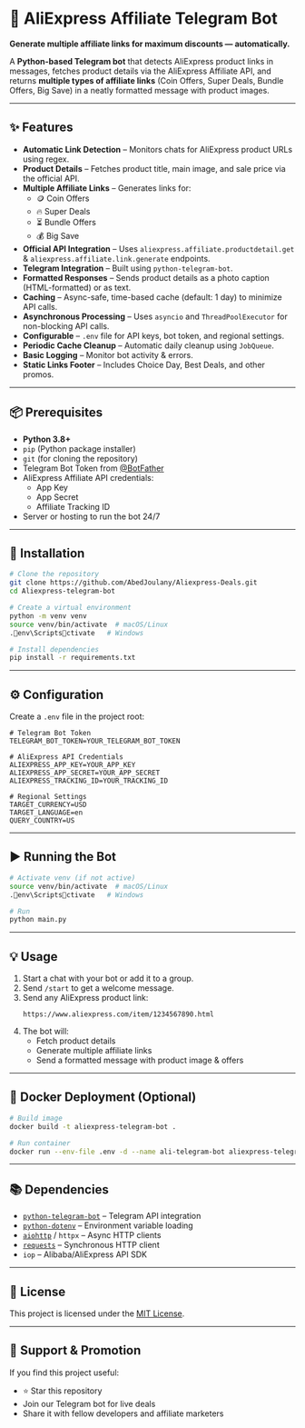 # 🛒 AliExpress Affiliate Telegram Bot

**Generate multiple affiliate links for maximum discounts — automatically.**  

A **Python-based Telegram bot** that detects AliExpress product links in messages, fetches product details via the AliExpress Affiliate API, and returns **multiple types of affiliate links** (Coin Offers, Super Deals, Bundle Offers, Big Save) in a neatly formatted message with product images.

---

## ✨ Features

- **Automatic Link Detection** – Monitors chats for AliExpress product URLs using regex.
- **Product Details** – Fetches product title, main image, and sale price via the official API.
- **Multiple Affiliate Links** – Generates links for:
  - 🪙 Coin Offers
  - 🔥 Super Deals
  - ⏳ Bundle Offers
  - 💰 Big Save
- **Official API Integration** – Uses `aliexpress.affiliate.productdetail.get` & `aliexpress.affiliate.link.generate` endpoints.
- **Telegram Integration** – Built using `python-telegram-bot`.
- **Formatted Responses** – Sends product details as a photo caption (HTML-formatted) or as text.
- **Caching** – Async-safe, time-based cache (default: 1 day) to minimize API calls.
- **Asynchronous Processing** – Uses `asyncio` and `ThreadPoolExecutor` for non-blocking API calls.
- **Configurable** – `.env` file for API keys, bot token, and regional settings.
- **Periodic Cache Cleanup** – Automatic daily cleanup using `JobQueue`.
- **Basic Logging** – Monitor bot activity & errors.
- **Static Links Footer** – Includes Choice Day, Best Deals, and other promos.

---

## 📦 Prerequisites

- **Python 3.8+**
- `pip` (Python package installer)
- `git` (for cloning the repository)
- Telegram Bot Token from [@BotFather](https://t.me/BotFather)
- AliExpress Affiliate API credentials:
  - App Key
  - App Secret
  - Affiliate Tracking ID
- Server or hosting to run the bot 24/7

---

## 🚀 Installation

```bash
# Clone the repository
git clone https://github.com/AbedJoulany/Aliexpress-Deals.git
cd Aliexpress-telegram-bot

# Create a virtual environment
python -m venv venv
source venv/bin/activate  # macOS/Linux
.env\Scriptsctivate   # Windows

# Install dependencies
pip install -r requirements.txt
```

---

## ⚙️ Configuration

Create a `.env` file in the project root:

```env
# Telegram Bot Token
TELEGRAM_BOT_TOKEN=YOUR_TELEGRAM_BOT_TOKEN

# AliExpress API Credentials
ALIEXPRESS_APP_KEY=YOUR_APP_KEY
ALIEXPRESS_APP_SECRET=YOUR_APP_SECRET
ALIEXPRESS_TRACKING_ID=YOUR_TRACKING_ID

# Regional Settings
TARGET_CURRENCY=USD
TARGET_LANGUAGE=en
QUERY_COUNTRY=US
```

---

## ▶️ Running the Bot

```bash
# Activate venv (if not active)
source venv/bin/activate  # macOS/Linux
.env\Scriptsctivate   # Windows

# Run
python main.py
```

---

## 💡 Usage

1. Start a chat with your bot or add it to a group.
2. Send `/start` to get a welcome message.
3. Send any AliExpress product link:
   ```
   https://www.aliexpress.com/item/1234567890.html
   ```
4. The bot will:
   - Fetch product details
   - Generate multiple affiliate links
   - Send a formatted message with product image & offers

---

## 🐳 Docker Deployment (Optional)

```bash
# Build image
docker build -t aliexpress-telegram-bot .

# Run container
docker run --env-file .env -d --name ali-telegram-bot aliexpress-telegram-bot
```

---

## 📚 Dependencies

- [`python-telegram-bot`](https://python-telegram-bot.org/) – Telegram API integration
- [`python-dotenv`](https://pypi.org/project/python-dotenv/) – Environment variable loading
- [`aiohttp`](https://docs.aiohttp.org/) / `httpx` – Async HTTP clients
- [`requests`](https://docs.python-requests.org/) – Synchronous HTTP client
- `iop` – Alibaba/AliExpress API SDK

---

## 📜 License

This project is licensed under the [MIT License](LICENSE).

---

## 🌟 Support & Promotion

If you find this project useful:
- ⭐ Star this repository
- Join our Telegram bot for live deals
- Share it with fellow developers and affiliate marketers
